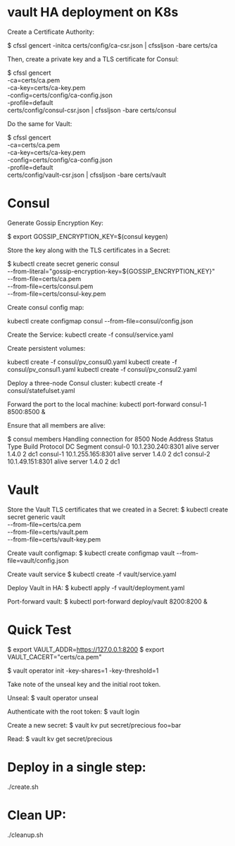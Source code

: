 # vault HA deployment on K8s

Create a Certificate Authority:

$ cfssl gencert -initca certs/config/ca-csr.json | cfssljson -bare certs/ca

Then, create a private key and a TLS certificate for Consul:

$ cfssl gencert \
    -ca=certs/ca.pem \
    -ca-key=certs/ca-key.pem \
    -config=certs/config/ca-config.json \
    -profile=default \
    certs/config/consul-csr.json | cfssljson -bare certs/consul

Do the same for Vault:

$ cfssl gencert \
    -ca=certs/ca.pem \
    -ca-key=certs/ca-key.pem \
    -config=certs/config/ca-config.json \
    -profile=default \
    certs/config/vault-csr.json | cfssljson -bare certs/vault

Consul
======
Generate Gossip Encryption Key:

$ export GOSSIP_ENCRYPTION_KEY=$(consul keygen)

Store the key along with the TLS certificates in a Secret:

$ kubectl create secret generic consul \
  --from-literal="gossip-encryption-key=${GOSSIP_ENCRYPTION_KEY}" \
  --from-file=certs/ca.pem \
  --from-file=certs/consul.pem \
  --from-file=certs/consul-key.pem

Create consul config map:

kubectl create configmap consul --from-file=consul/config.json

Create the Service:
kubectl create -f consul/service.yaml

Create persistent volumes: 

kubectl create -f consul/pv_consul0.yaml
kubectl create -f consul/pv_consul1.yaml
kubectl create -f consul/pv_consul2.yaml

Deploy a three-node Consul cluster:
kubectl create -f consul/statefulset.yaml

Forward the port to the local machine:
kubectl port-forward consul-1 8500:8500 &

Ensure that all members are alive:

$ consul members
Handling connection for 8500
Node      Address            Status  Type    Build  Protocol  DC   Segment
consul-0  10.1.230.240:8301  alive   server  1.4.0  2         dc1  <all>
consul-1  10.1.255.165:8301  alive   server  1.4.0  2         dc1  <all>
consul-2  10.1.49.151:8301   alive   server  1.4.0  2         dc1  <all>

Vault
=====

Store the Vault TLS certificates that we created in a Secret:
$ kubectl create secret generic vault \
    --from-file=certs/ca.pem \
    --from-file=certs/vault.pem \
    --from-file=certs/vault-key.pem

Create vault configmap:
$ kubectl create configmap vault --from-file=vault/config.json

Create vault service
$ kubectl create -f vault/service.yaml

Deploy Vault in HA:
$ kubectl apply -f vault/deployment.yaml

Port-forward vault:
$ kubectl port-forward deploy/vault 8200:8200 &

Quick Test
==========

$ export VAULT_ADDR=https://127.0.0.1:8200
$ export VAULT_CACERT="certs/ca.pem"

$ vault operator init -key-shares=1 -key-threshold=1

Take note of the unseal key and the initial root token.

Unseal:
$ vault operator unseal

Authenticate with the root token:
$ vault login

Create a new secret:
$ vault kv put secret/precious foo=bar

Read:
$ vault kv get secret/precious


Deploy in a single step:
=======================

./create.sh

Clean UP:
=========

./cleanup.sh





















